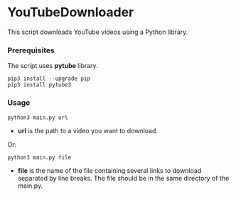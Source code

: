 # YouTubeDownloader
This script downloads YouTube videos using a Python library.

### Prerequisites
The script uses **pytube** library.
```
pip3 install --upgrade pip
pip3 install pytube3
```

### Usage
```
python3 main.py url
```
- **url** is the path to a video you want to download.

Or:
```
python3 main.py file
```
- **file** is the name of the file containing several links to download separated by line breaks. The file should be in the same directory of the main.py.
